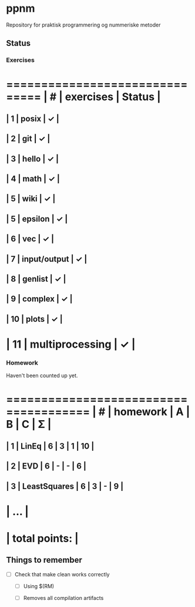 # ppnm
Repository for praktisk programmering og nummeriske metoder

## Status

### Exercises

 ===============================
| #  | exercises       | Status |
 ===============================
| 1  | posix           | ✓      |
--------------------------------
| 2  | git             | ✓      |
--------------------------------
| 3  | hello           | ✓      |
--------------------------------
| 4  | math            | ✓      |
--------------------------------
| 5  | wiki            | ✓      |
--------------------------------
| 5  | epsilon         | ✓      |
--------------------------------
| 6  | vec             | ✓      |
--------------------------------
| 7  | input/output    | ✓      |
--------------------------------
| 8  | genlist         | ✓      |
--------------------------------
| 9  | complex         | ✓      |
--------------------------------
| 10 | plots           | ✓      |
--------------------------------
| 11 | multiprocessing | ✓      |
================================


### Homework

Haven't been counted up yet.

 ======================================
| #  | homework      | A | B | C | Σ   |
 ======================================
| 1  | LinEq         | 6 | 3 | 1 | 10  |
---------------------------------------
| 2  | EVD           | 6 | - | - |  6  |
---------------------------------------
| 3  | LeastSquares  | 6 | 3 | - |  9  |
---------------------------------------
|              ...                     |
 ======================================
|                    total points:     |
 ======================================


## Things to remember
- [ ] Check that make clean works correctly
  - [ ] Using $(RM)
  - [ ] Removes all compilation artifacts
  

